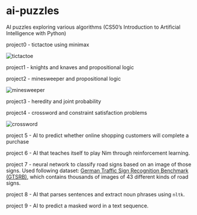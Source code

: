 # ai-puzzles
AI puzzles exploring various algorithms (CS50’s Introduction to Artificial Intelligence with Python)

project0 - tictactoe using minimax

![tictactoe](https://github.com/kasikS/ai-puzzles/assets/8525951/874e5cf9-7467-4c81-92c9-35f52e190e38)


project1 - knights and knaves and propositional logic

project2 - minesweeper and propositional logic

![minesweeper](https://github.com/kasikS/ai-puzzles/assets/8525951/ee2723eb-aec7-48ca-8c90-63da0e421a7f)


project3 - heredity and joint probability

project4 - crossword and constraint satisfaction problems

![crossword](https://github.com/kasikS/ai-puzzles/assets/8525951/f93cea36-dfac-494f-b846-eb2db31040da)

project 5 - AI to predict whether online shopping customers will complete a purchase

project 6 - AI that teaches itself to play Nim through reinforcement learning. 

project 7 - neural network to classify road signs based on an image of those signs. Used following dataset: [German Traffic Sign Recognition Benchmark (GTSRB)](https://benchmark.ini.rub.de/gtsrb_news.html), which contains thousands of images of 43 different kinds of road signs.

project 8 - AI that parses sentences and extract noun phrases using `nltk`.

project 9 - AI to predict a masked word in a text sequence.
